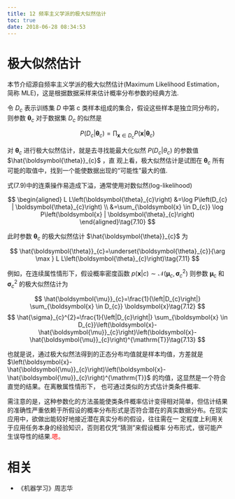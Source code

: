 ```yaml
---
title: 12 频率主义学派的极大似然估计
toc: true
date: 2018-06-28 08:34:53
---
```


# 极大似然估计


本节介绍源自频率主义学派的极大似然估计(Maximum Likelihood Estimation，简称 MLE)，这是根据数据采样来估计概率分布参数的经典方法.

令 $D_c$ 表示训练集 $D$ 中第 c 类样本组成的集合，假设这些样本是独立同分布的，则参数 $\boldsymbol{\theta}_{c}$ 对于数据集 $D_c$ 的似然是

$$
P\left(D_{c} | \boldsymbol{\theta}_{c}\right)=\prod_{\boldsymbol{x} \in D_{c}} P\left(\boldsymbol{x} | \boldsymbol{\theta}_{c}\right)\tag{7.9}
$$

对 $\boldsymbol{\theta}_{c}$ 进行极大似然估计，就是去寻找能最大化似然 $P(D_c|\theta_c)$ 的参数值 $\hat{\boldsymbol{\theta}}_{c}$ ，直 观上看，极大似然估计是试图在 $\boldsymbol{\theta}_{c}$ 所有可能的取值中，找到一个能使数据出现的“可能性”最大的值.

式(7.9)中的连乘操作易造成下溢，通常使用对数似然(log-likelihood)

$$
\begin{aligned} L L\left(\boldsymbol{\theta}_{c}\right) &=\log P\left(D_{c} | \boldsymbol{\theta}_{c}\right) \\ &=\sum_{\boldsymbol{x} \in D_{c}} \log P\left(\boldsymbol{x} | \boldsymbol{\theta}_{c}\right) \end{aligned}\tag{7.10}
$$

此时参数 $\boldsymbol{\theta}_{c}$ 的极大似然估计 $\hat{\boldsymbol{\theta}}_{c}$ 为

$$
\hat{\boldsymbol{\theta}}_{c}=\underset{\boldsymbol{\theta}_{c}}{\arg \max } L L\left(\boldsymbol{\theta}_{c}\right)\tag{7.11}
$$


例如，在连续属性情形下，假设概率密度函数 $p(\boldsymbol{x} | c) \sim \mathcal{N}\left(\boldsymbol{\mu}_{c}, \boldsymbol{\sigma}_{c}^{2}\right)$ 则参数  $\boldsymbol{\mu}_{\mathrm{c}}$ 和 $\boldsymbol{\sigma}_{c}^{2}$ 的极大似然估计为

$$
\hat{\boldsymbol{\mu}}_{c}=\frac{1}{\left|D_{c}\right|} \sum_{\boldsymbol{x} \in D_{c}} \boldsymbol{x}\tag{7.12}
$$
$$
\hat{\sigma}_{c}^{2}=\frac{1}{\left|D_{c}\right|} \sum_{\boldsymbol{x} \in D_{c}}\left(\boldsymbol{x}-\hat{\boldsymbol{\mu}}_{c}\right)\left(\boldsymbol{x}-\hat{\boldsymbol{\mu}}_{c}\right)^{\mathrm{T}}\tag{7.13}
$$

也就是说，通过极大似然法得到的正态分布均值就是样本均值，方差就是 $\left(\boldsymbol{x}-\hat{\boldsymbol{\mu}}_{c}\right)\left(\boldsymbol{x}-\hat{\boldsymbol{\mu}}_{c}\right)^{\mathrm{T}}$ 的均值，这显然是一个符合直觉的结果。在离散属性情形下， 也可通过类似的方式估计类条件概率.

需注意的是，这种参数化的方法虽能使类条件概率估计变得相对简单，但估计结果的准确性严重依赖于所假设的概率分布形式是否符合潜在的真实数据分布。在现实应用中，欲做出能较好地接近潜在真实分布的假设，往往需在一 定程度上利用关于应用任务本身的经验知识，否则若仅凭“猜测”来假设概率 分布形式，很可能产生误导性的结果.<span style="color:red;">嗯。</span>








# 相关

- 《机器学习》周志华
